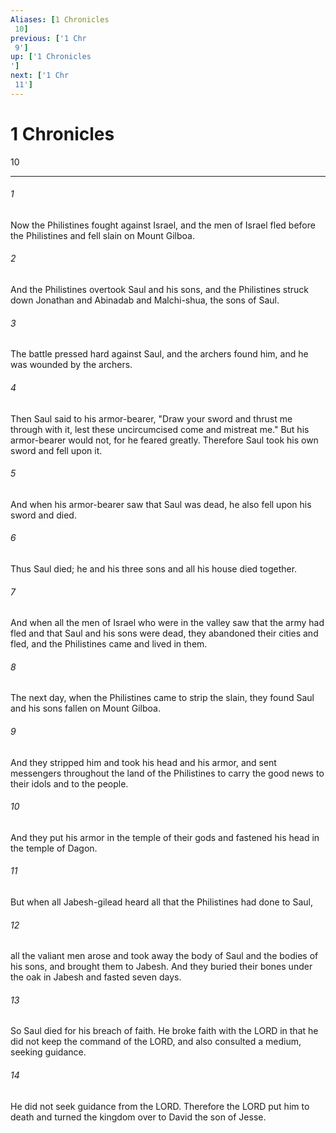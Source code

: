 ```yaml
---
Aliases: [1 Chronicles 10]
previous: ['1 Chr 9']
up: ['1 Chronicles']
next: ['1 Chr 11']
---
```

# 1 Chronicles 10

***
 

###### 1 
Now the Philistines fought against Israel, and the men of Israel fled before the Philistines and fell slain on Mount Gilboa.  

###### 2 
And the Philistines overtook Saul and his sons, and the Philistines struck down Jonathan and Abinadab and Malchi-shua, the sons of Saul.  

###### 3 
The battle pressed hard against Saul, and the archers found him, and he was wounded by the archers.  

###### 4 
Then Saul said to his armor-bearer, "Draw your sword and thrust me through with it, lest these uncircumcised come and mistreat me." But his armor-bearer would not, for he feared greatly. Therefore Saul took his own sword and fell upon it.  

###### 5 
And when his armor-bearer saw that Saul was dead, he also fell upon his sword and died.  

###### 6 
Thus Saul died; he and his three sons and all his house died together.  

###### 7 
And when all the men of Israel who were in the valley saw that the army had fled and that Saul and his sons were dead, they abandoned their cities and fled, and the Philistines came and lived in them.  

###### 8 
The next day, when the Philistines came to strip the slain, they found Saul and his sons fallen on Mount Gilboa.  

###### 9 
And they stripped him and took his head and his armor, and sent messengers throughout the land of the Philistines to carry the good news to their idols and to the people.  

###### 10 
And they put his armor in the temple of their gods and fastened his head in the temple of Dagon.  

###### 11 
But when all Jabesh-gilead heard all that the Philistines had done to Saul,  

###### 12 
all the valiant men arose and took away the body of Saul and the bodies of his sons, and brought them to Jabesh. And they buried their bones under the oak in Jabesh and fasted seven days.  

###### 13 
So Saul died for his breach of faith. He broke faith with the LORD in that he did not keep the command of the LORD, and also consulted a medium, seeking guidance.  

###### 14 
He did not seek guidance from the LORD. Therefore the LORD put him to death and turned the kingdom over to David the son of Jesse.
